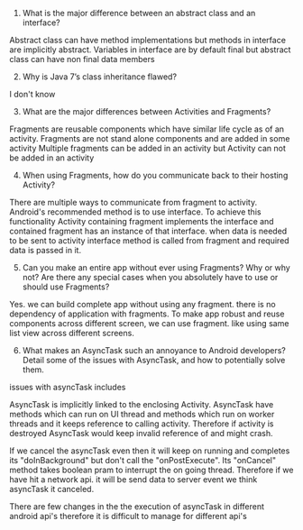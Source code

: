 1. What is the major difference between an abstract class and an interface?

Abstract class can have method implementations but methods in interface are implicitly abstract.
Variables in interface are by default final but abstract class can have non final data members

2. Why is Java 7’s class inheritance flawed?

  I don't know

3. What are the major differences between Activities and Fragments?

Fragments are reusable components which have similar life cycle as of an activity.
Fragments are not stand alone components and are added in some activity
Multiple fragments can be added in an activity but Activity can not be added in an activity

4. When using Fragments, how do you communicate back to their hosting Activity?

There are multiple ways to communicate from fragment to activity. Android's recommended method is to use interface. To achieve this functionality Activity containing fragment implements the interface and contained fragment has an instance of that interface. when data is needed to be sent to activity interface method is called from fragment and required data is passed in it.

5. Can you make an entire app without ever using Fragments? Why or why not? Are there any special cases when you absolutely have to use or should use Fragments?

Yes. we can build complete app without using any fragment. there is no dependency of application with fragments. To make app robust and reuse components across different screen, we can use fragment. like using same list view across different screens.
  
6. What makes an AsyncTask such an annoyance to Android developers? Detail some of the issues with AsyncTask, and how to potentially solve them.

issues with asyncTask includes

AsyncTask is implicitly linked to the enclosing Activity. AsyncTask have methods which can run on UI thread and methods which   run on worker threads and it keeps reference to calling activity. Therefore if activity is destroyed AsyncTask would keep invalid reference of and might crash.

If we cancel the asyncTask even then it will keep on running and completes its "doInBackground" but don't call the "onPostExecute". Its "onCancel" method takes boolean pram to interrupt the on going thread. Therefore if we have hit a network api. it will be send data to server event we think asyncTask it canceled.

There are few changes in the the execution of asyncTask in different android api's therefore it is difficult to manage for different api's
